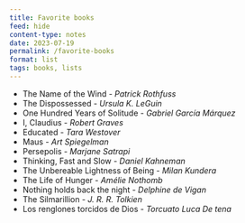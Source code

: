 ```yaml
---
title: Favorite books
feed: hide
content-type: notes
date: 2023-07-19
permalink: /favorite-books
format: list
tags: books, lists
---
```


- The Name of the Wind - *Patrick Rothfuss*
- The Dispossessed - *Ursula K. LeGuin*
- One Hundred Years of Solitude - *Gabriel García Márquez*
- I, Claudius - *Robert Graves*
- Educated - *Tara Westover*
- Maus - *Art Spiegelman*
- Persepolis - *Marjane Satrapi*
- Thinking, Fast and Slow - *Daniel Kahneman*
- The Unbereable Lightness of Being - *Milan Kundera*
- The Life of Hunger - *Amélie Nothomb*
- Nothing holds back the night - *Delphine de Vigan*
- The Silmarillion - *J. R. R. Tolkien*
- Los renglones torcidos de Dios - *Torcuato Luca De tena*